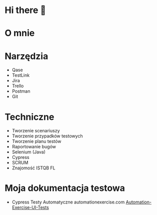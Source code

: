 # Hi there 👋

# O mnie

# Narzędzia
* Qase
* TestLink
* Jira
* Trello
* Postman
* Git

# Techniczne
* Tworzenie scenariuszy
* Tworzenie przypadków testowych
* Tworzenie planu testów
* Raportowanie bugów
* Selenium (Java)
* Cypress
* SCRUM
* Znajomość ISTQB FL

# Moja dokumentacja testowa 
* Cypress Testy Automatyczne automationexercise.com [Automation-Exercise-UI-Tests](https://github.com/MalgorzataGolebiewska/Automation-Exercise-UI-Tests-Cypress/tree/main/cypress)

<!--
**MalgorzataGolebiewska/MalgorzataGolebiewska** is a ✨ _special_ ✨ repository because its `README.md` (this file) appears on your GitHub profile.

Here are some ideas to get you started:

- 🔭 I’m currently working on ...
- 🌱 I’m currently learning ...
- 👯 I’m looking to collaborate on ...
- 🤔 I’m looking for help with ...
- 💬 Ask me about ...
- 📫 How to reach me: ...
- 😄 Pronouns: ...
- ⚡ Fun fact: ...
-->
